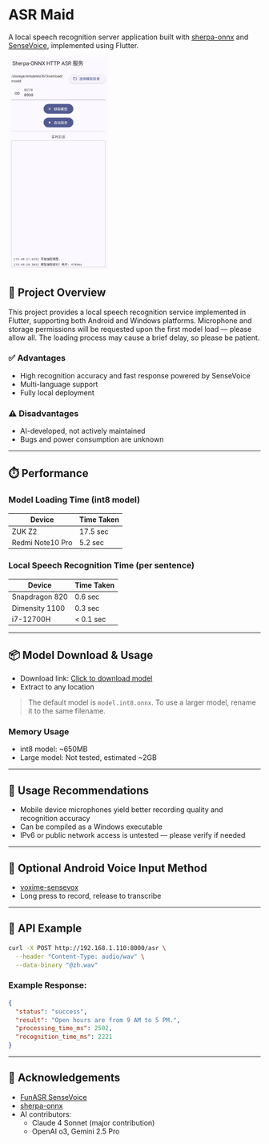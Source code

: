 # ASR Maid

A local speech recognition server application built with [sherpa-onnx](https://github.com/k2-fsa/sherpa-onnx) and [SenseVoice](https://github.com/FunAudioLLM/SenseVoice), implemented using Flutter.

<img src="./image.jpg" alt="Project Overview" width="200" />

## 🧠 Project Overview

This project provides a local speech recognition service implemented in Flutter, supporting both Android and Windows platforms. Microphone and storage permissions will be requested upon the first model load — please allow all. The loading process may cause a brief delay, so please be patient.

### ✅ Advantages

- High recognition accuracy and fast response powered by SenseVoice
- Multi-language support
- Fully local deployment

### ⚠️ Disadvantages

- AI-developed, not actively maintained
- Bugs and power consumption are unknown

---

## ⏱️ Performance

### Model Loading Time (int8 model)

| Device            | Time Taken |
|-------------------|------------|
| ZUK Z2            | 17.5 sec   |
| Redmi Note10 Pro  | 5.2 sec    |

### Local Speech Recognition Time (per sentence)

| Device            | Time Taken |
|-------------------|------------|
| Snapdragon 820    | 0.6 sec    |
| Dimensity 1100    | 0.3 sec    |
| i7-12700H         | < 0.1 sec  |

---

## 📦 Model Download & Usage

- Download link: [Click to download model](https://github.com/k2-fsa/sherpa-onnx/releases/download/asr-models/sherpa-onnx-sense-voice-zh-en-ja-ko-yue-2024-07-17.tar.bz2)
- Extract to any location

> The default model is `model.int8.onnx`. To use a larger model, rename it to the same filename.

### Memory Usage

- int8 model: ~650MB
- Large model: Not tested, estimated ~2GB

---

## 📱 Usage Recommendations

- Mobile device microphones yield better recording quality and recognition accuracy
- Can be compiled as a Windows executable
- IPv6 or public network access is untested — please verify if needed

---

## 📲 Optional Android Voice Input Method

- [voxime-sensevox](https://github.com/dapanggougou/voxime)
- Long press to record, release to transcribe

---

## 📡 API Example

```bash
curl -X POST http://192.168.1.110:8000/asr \
  --header "Content-Type: audio/wav" \
  --data-binary "@zh.wav"
```

### Example Response:

```json
{
  "status": "success",
  "result": "Open hours are from 9 AM to 5 PM.",
  "processing_time_ms": 2502,
  "recognition_time_ms": 2221
}
```

---

## 🙏 Acknowledgements

- [FunASR SenseVoice](https://github.com/FunAudioLLM/SenseVoice)
- [sherpa-onnx](https://github.com/k2-fsa/sherpa-onnx)
- AI contributors:
  - Claude 4 Sonnet (major contribution)
  - OpenAI o3, Gemini 2.5 Pro